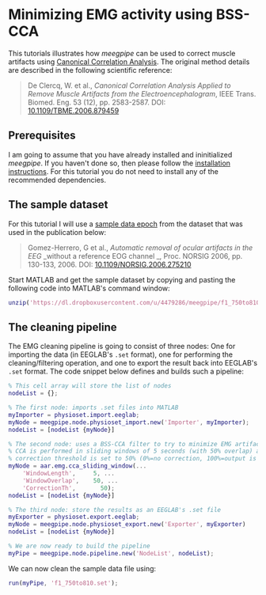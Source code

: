 Minimizing EMG activity using BSS-CCA
===

This tutorials illustrates how _meegpipe_ can be used to correct muscle
artifacts using [Canonical Correlation Analysis][cca]. The original method
details are described in the following scientific reference:

> De Clercq, W. et al., _Canonical Correlation Analysis Applied to Remove Muscle
Artifacts from the Electroencephalogram_, IEEE Trans. Biomed. Eng. 53 (12), pp.
2583-2587. DOI: [10.1109/TBME.2006.879459](http://dx.doi.org/10.1109/TBME.2006.879459)

[cca]: http://en.wikipedia.org/wiki/Canonical_correlation

## Prerequisites

I am going to assume that you have already installed and ininitialized
_meegpipe_. If you haven't done so, then please follow the [installation
instructions](http://germangh.com/meegpipe). For this tutorial you do not need
to install any of the recommended dependencies.

## The sample dataset

For this tutorial I will use a [sample data epoch][data] from the dataset that
was used in the publication below:

[data]: https://dl.dropboxusercontent.com/u/4479286/meegpipe/f1_750to810.set

> Gomez-Herrero, G et al., _Automatic removal of ocular artifacts in the EEG_
> _without a reference EOG channel _, Proc. NORSIG 2006, pp. 130-133, 2006.
> DOI:
> [10.1109/NORSIG.2006.275210](http://dx.doi.org/10.1109/NORSIG.2006.275210)

Start MATLAB and get the sample dataset by copying and pasting the following
code into MATLAB's command window:

````matlab
unzip('https://dl.dropboxusercontent.com/u/4479286/meegpipe/f1_750to810.zip');
````

## The cleaning pipeline

The EMG cleaning pipeline is going to consist of three nodes: One for importing
the data (in EEGLAB's `.set` format), one for performing the cleaning/filtering
operation, and one to export the result back into EEGLAB's `.set` format. The
code snippet below defines and builds such a pipeline:

````matlab
% This cell array will store the list of nodes
nodeList = {};

% The first node: imports .set files into MATLAB
myImporter = physioset.import.eeglab;
myNode = meegpipe.node.physioset_import.new('Importer', myImporter);
nodeList = [nodeList {myNode}]

% The second node: uses a BSS-CCA filter to try to minimize EMG artifacts
% CCA is performed in sliding windows of 5 seconds (with 50% overlap) and the
% correction threshold is set to 50% (0%=no correction, 100%=output is flat).
myNode = aar.emg.cca_sliding_window(...
    'WindowLength',     5, ...
    'WindowOverlap',    50, ...
    'CorrectionTh',       50);
nodeList = [nodeList {myNode}]

% The third node: store the results as an EEGLAB's .set file
myExporter = physioset.export.eeglab;
myNode = meegpipe.node.physioset_export.new('Exporter', myExporter)
nodeList = [nodeList {myNode}]

% We are now ready to build the pipeline
myPipe = meegpipe.node.pipeline.new('NodeList', nodeList);
````

We can now clean the sample data file using:

````matlab
run(myPipe, 'f1_750to810.set');
````


